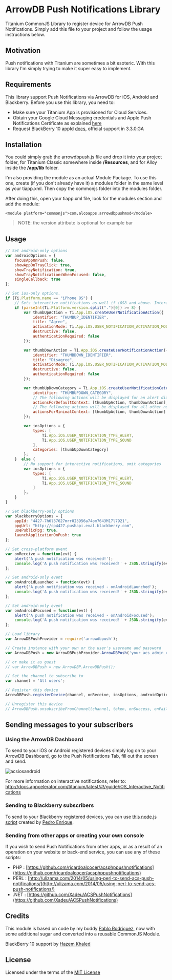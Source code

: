 # ArrowDB Push Notifications Library

Titanium CommonJS Library to register device for ArrowDB Push Notifications. Simply add this file to your project and follow the usage instructions below.

## Motivation
Push notifications with Titanium are sometimes a bit esoteric. With this library I'm simply trying to make it super easy to implement.

## Requirements
This library support Push Notifications via ArrowDB for iOS, Android and Blackberry. Before you use this library, you need to:

* Make sure your Titanium App is provisioned for Cloud Services.
* Obtain your Google Cloud Messaging credentials and Apple Push Notifications Certificate as explained [here](http://docs.appcelerator.com/titanium/3.0/#!/guide/Push_Notifications)
* Request BlackBerry 10 appId [docs](https://gist.github.com/pec1985/8ad59783cd5b4adc45a2), official support in 3.3.0.GA

## Installation
You could simply grab the arrowdbpush.js file and drop it into your project folder, for Titanium Classic somewhere inside **/Resources**, and for Alloy inside the **/app/lib** folder.

I'm also providing the module as an actual Module Package. To use this one, create (if you don't already have it) a modules folder in the same level as your tiapp.xml. Then copy the commonjs folder into the modules folder.

After doing this, open your tiapp.xml file, look for the modules section and add the module:

	<module platform="commonjs">com.alcoapps.arrowdbpushmod</module>

> NOTE: the version attribute is optional for example <module platform="foo" version="1.0.x">bar</module>

## Usage

```js
// Set android-only options
var androidOptions = {
    focusAppOnPush: false,
    showAppOnTrayClick: true,
    showTrayNotification: true,
    showTrayNotificationsWhenFocused: false,
    singleCallback: true
};

// Set ios-only options.
if (Ti.Platform.name == "iPhone OS") {
    // Sets interactive notifications as well if iOS8 and above. Interactive notifications is optional.
    if (parseInt(Ti.Platform.version.split(".")[0]) >= 8) {
        var thumbUpAction = Ti.App.iOS.createUserNotificationAction({
            identifier: "THUMBUP_IDENTIFIER",
            title: "Agree",
            activationMode: Ti.App.iOS.USER_NOTIFICATION_ACTIVATION_MODE_BACKGROUND,
            destructive: false,
            authenticationRequired: false
        });

        var thumbDownAction = Ti.App.iOS.createUserNotificationAction({
            identifier: "THUMBDOWN_IDENTIFIER",
            title: "Disagree",
            activationMode: Ti.App.iOS.USER_NOTIFICATION_ACTIVATION_MODE_BACKGROUND,
            destructive: false,
            authenticationRequired: false
        });

        var thumbUpDownCategory = Ti.App.iOS.createUserNotificationCategory({
            identifier: "THUMBUPDOWN_CATEGORY",
 	        // The following actions will be displayed for an alert dialog
            actionsForDefaultContext: [thumbUpAction, thumbDownAction],
            // The following actions will be displayed for all other notifications
            actionsForMinimalContext: [thumbUpAction, thumbDownAction]
        });

        var iosOptions = {
            types: [
                Ti.App.iOS.USER_NOTIFICATION_TYPE_ALERT,
                Ti.App.iOS.USER_NOTIFICATION_TYPE_SOUND
            ],
            categories: [thumbUpDownCategory]
        };
    }  else {
        // No support for interactive notifications, omit categories
        var iosOptions = {
            types: [
                Ti.App.iOS.USER_NOTIFICATION_TYPE_ALERT,
                Ti.App.iOS.USER_NOTIFICATION_TYPE_SOUND
            ]
        };  
    }
}

// Set blackberry-only options
var blackberryOptions = {
    appId: "4427-7h6l37627mrr0I3956a74om7643M17l7921",
    ppgUrl: "http://cp4427.pushapi.eval.blackberry.com",
    usePublicPpg: true,
    launchApplicationOnPush: true
};

// Set cross-platform event
var onReceive = function(evt) {
    alert('A push notification was received!');
    console.log('A push notification was received!' + JSON.stringify(evt));
};

// Set android-only event
var onAndroidLaunched = function(evt) {
    alert('A push notification was received - onAndroidLaunched');
    console.log('A push notification was received!' + JSON.stringify(evt));
};

// Set android-only event
var onAndroidFocused = function(evt) {
    alert('A push notification was received - onAndroidFocused');
    console.log('A push notification was received!' + JSON.stringify(evt));
};

// Load library
var ArrowDBPushProvider = require('arrowdbpush');

// Create instance with your own or the user's username and password
var ArrowDBPush = new ArrowDBPushProvider.ArrowDBPush('your_acs_admin_uid','your_acs_admin_pwd');

// or make it as guest
// var ArrowDBPush = new ArrowDBP.ArrowDBPush();

// Set the channel to subscribe to
var channel = 'All users';

// Register this device
ArrowDBPush.registerDevice(channel, onReceive, iosOptions, androidOptions, blackberryOptions, onAndroidFocused, onAndroidLaunched);

// Unregister this device
// ArrowDBPush.unsubscribeFromChannel(channel, token, onSuccess, onFail);
```

## Sending messages to your subscribers

### Using the ArrowDB Dashboard

To send to your iOS or Android registered devices simply log on to your ArrowDB Dashboard, go to the Push Notifications Tab, fill out the screen and send.

![acsiosandroid](http://s27.postimg.org/5ixtazxwz/Screen_Shot_2014_03_31_at_11_51_28_AM.png)

For more information on interactive notifications, refer to:
http://docs.appcelerator.com/titanium/latest/#!/guide/iOS_Interactive_Notifications

### Sending to Blackberry subscribers

To send to your Blackberry registered devices, you can use [this node.js script](https://github.com/pec1985/BB10-Push-Server) created by [Pedro Enrique](https://github.com/pec1985).

### Sending from other apps or creating your own console

If you wish to send Push Notifications from other apps, or as a result of an operation on your website or back-end service, you can use any of these scripts:

* PHP : [https://github.com/ricardoalcocer/acsphppushnotifications](https://github.com/ricardoalcocer/acsphppushnotifications)
* PERL : [http://ulizama.com/2014/05/using-perl-to-send-acs-push-notifications/](http://ulizama.com/2014/05/using-perl-to-send-acs-push-notifications/)
* .NET : [https://github.com/Xadeu/ACSPushNotifications](https://github.com/Xadeu/ACSPushNotifications)

## Credits
This module is based on code by my buddy [Pablo Rodríguez](https://github.com/pablorr18), now with some additional sugar and converted into a reusable CommonJS Module.

BlackBerry 10 support by [Hazem Khaled](http://github.com/hazemkhaled)

## License
Licensed under the terms of the [MIT License](alco.mit-license.org)
